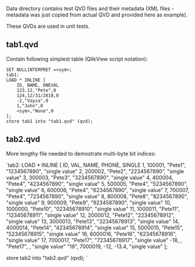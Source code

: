 Data directory contains test QVD files and their metadata (XML files - metadata was just copied from actual QVD and provided here as example).

These QVDs are used in unit tests.

## tab1.qvd

Contain following simplest table (QlikView script notation):

```
SET NULLINTERPRET =<sym>;
tab1:
LOAD * INLINE [
    ID, NAME, ONEVAL
	123.12,"Pete",0
	124,12/31/2018,0
	-2,"Vaysa",0
	1,"John",0
	<sym>,"None",0
];
store tab1 into "tab1.qvd" (qvd);
```

## tab2.qvd

More lengthy file needed to demostrate multi-byte bit indices:

`tab2:
LOAD * INLINE [
    ID, VAL, NAME, PHONE, SINGLE
	1, 100001, "Pete1", "1234567890", "single value"
	2, 200002, "Pete2", "2234567890", "single value"
	3, 300003, "Pete3", "3234567890", "single value"
	4, 400004, "Pete4", "4234567890", "single value"
	5, 500005, "Pete4", "5234567890", "single value"
	6, 600006, "Pete4", "6234567890", "single value"
	7, 700007, "Pete4", "7234567890", "single value"
	8, 800008, "Pete8", "8234567890", "single value"
	9, 900009, "Pete9", "9234567890", "single value"
	10, 1000000, "Pete10", "02345678910", "single value"
	11, 1000011, "Pete11", "12345678911", "single value"
	12, 2000012, "Pete12", "22345678912", "single value"
	13, 3000013, "Pete13", "32345678913", "single value"
	14, 4000014, "Pete14", "42345678914", "single value"
	15, 5000015, "Pete15", "52345678915", "single value"
	16, 6000016, "Pete16", "62345678916", "single value"
	17, 7000017, "Pete17", "72345678917", "single value"
	-18, <sym>, "Pete17", <sym>, "single value"
	"19", 7000019, -12, -13.4, "single value"
];    

store tab2 into "tab2.qvd" (qvd);
`

